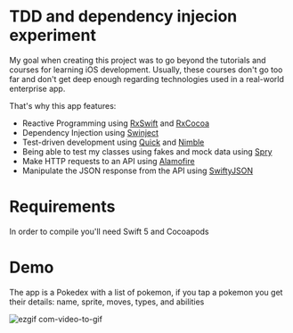 # TDD and dependency injecion experiment

My goal when creating this project was to go beyond the tutorials and courses for learning iOS development. Usually, these courses don't go too far and don't get deep enough regarding technologies used in a real-world enterprise app. 

That's why this app features:

- Reactive Programming using [RxSwift](https://github.com/ReactiveX/RxSwift) and [RxCocoa](https://github.com/ReactiveX/RxSwift/tree/master/RxCocoa)
- Dependency Injection using [Swinject](https://github.com/Swinject/Swinject)
- Test-driven development using [Quick](https://github.com/Quick/Quick) and [Nimble](https://github.com/Quick/Nimble)
- Being able to test my classes using fakes and mock data using [Spry](https://github.com/Rivukis/Spry)
- Make HTTP requests to an API using [Alamofire](https://github.com/Alamofire/Alamofire)
- Manipulate the JSON response from the API using [SwiftyJSON](https://github.com/SwiftyJSON/SwiftyJSON)

# Requirements

In order to compile you'll need Swift 5 and Cocoapods

# Demo

The app is a Pokedex with a list of pokemon, if you tap a pokemon you get their details: name, sprite, moves, types, and abilities

![ezgif com-video-to-gif](https://user-images.githubusercontent.com/1679438/61300137-a5cf2c00-a79e-11e9-85d6-e1c313ea62f0.gif)

